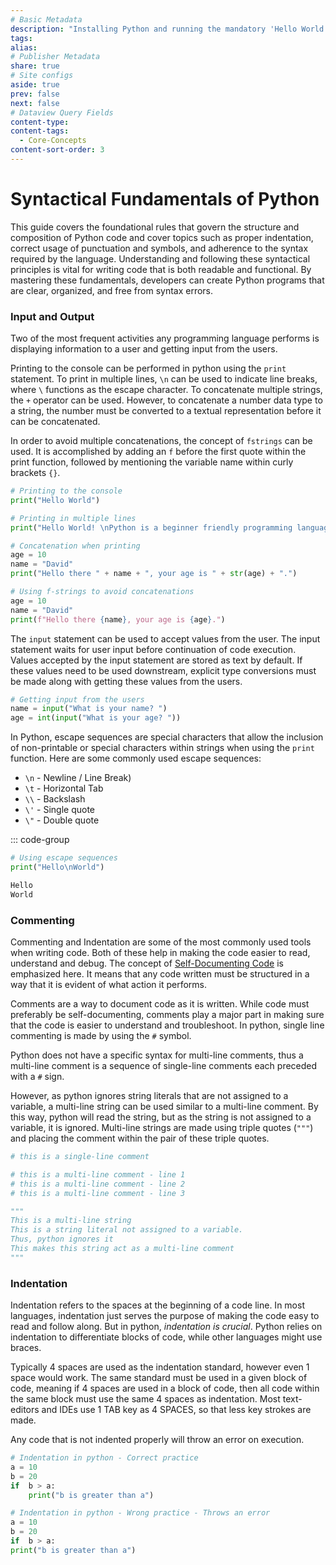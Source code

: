 ```yaml
---
# Basic Metadata
description: "Installing Python and running the mandatory 'Hello World' code"
tags: 
alias: 
# Publisher Metadata
share: true
# Site configs
aside: true
prev: false
next: false
# Dataview Query Fields
content-type: 
content-tags:
  - Core-Concepts
content-sort-order: 3
---
```

# Syntactical Fundamentals of Python
This guide covers the foundational rules that govern the structure and composition of Python code and cover topics such as proper indentation, correct usage of punctuation and symbols, and adherence to the syntax required by the language. Understanding and following these syntactical principles is vital for writing code that is both readable and functional. By mastering these fundamentals, developers can create Python programs that are clear, organized, and free from syntax errors.

### Input and Output
Two of the most frequent activities any programming language performs is displaying information to a user and getting input from the users. 

Printing to the console can be performed in python using the `print` statement. To print in multiple lines, `\n` can be used to indicate line breaks, where `\` functions as the escape character. To concatenate multiple strings, the `+` operator can be used. However, to concatenate a number data type to a string, the number must be converted to a textual representation before it can be concatenated.

In order to avoid multiple concatenations, the concept of `fstrings` can be used. It is accomplished by adding an `f` before the first quote within the print function, followed by mentioning the variable name within curly brackets `{}`.

```python
# Printing to the console
print("Hello World")

# Printing in multiple lines 
print("Hello World! \nPython is a beginner friendly programming language.")

# Concatenation when printing 
age = 10
name = "David"
print("Hello there " + name + ", your age is " + str(age) + ".")

# Using f-strings to avoid concatenations 
age = 10
name = "David"
print(f"Hello there {name}, your age is {age}.")
```

The `input` statement can be used to accept values from the user. The input statement waits for user input before continuation of code execution. Values accepted by the input statement are stored as text by default. If these values need to be used downstream, explicit type conversions must be made along with getting these values from the users.

```python
# Getting input from the users
name = input("What is your name? ")
age = int(input("What is your age? "))
```

In Python, escape sequences are special characters that allow the inclusion of non-printable or special characters within strings when using the `print` function. Here are some commonly used escape sequences:
- `\n` - Newline / Line Break)
- `\t` - Horizontal Tab
- `\\` - Backslash
- `\'` -  Single quote
- `\"` - Double quote

::: code-group
```python [Escape Characters]
# Using escape sequences
print("Hello\nWorld")
```

```txt [Output]
Hello
World
```

### Commenting
Commenting and Indentation are some of the most commonly used tools when writing code. Both of these help in making the code easier to read, understand and debug. The concept of [Self-Documenting Code](Self-Documenting%20Code.md#) is emphasized here. It means that any code written must be structured in a way that it is evident of what action it performs.

Comments are a way to document code as it is written. While code must preferably be self-documenting, comments play a major part in making sure that the code is easier to understand and troubleshoot. In python, single line commenting is made by using the `#` symbol.

Python does not have a specific syntax for multi-line comments, thus a multi-line comment is a sequence of single-line comments each preceded with a `#` sign. 

However, as python ignores string literals that are not assigned to a variable, a multi-line string can be used similar to a multi-line comment. By this way, python will read the string, but as the string is not assigned to a variable, it is ignored. Multi-line strings are made using triple quotes (`"""`) and placing the comment within the pair of these triple quotes.

```python
# this is a single-line comment 

# this is a multi-line comment - line 1
# this is a multi-line comment - line 2
# this is a multi-line comment - line 3

"""
This is a multi-line string 
This is a string literal not assigned to a variable.
Thus, python ignores it
This makes this string act as a multi-line comment
"""
```

### Indentation
Indentation refers to the spaces at the beginning of a code line. In most languages, indentation just serves the purpose of making the code easy to read and follow along. But in python, *indentation is crucial*. Python relies on indentation to differentiate blocks of code, while other languages might use braces.

Typically 4 spaces are used as the indentation standard, however even 1 space would work. The same standard must be used in a given block of code, meaning if 4 spaces are used in a block of code, then all code within the same block must use the same 4 spaces as indentation. Most text-editors and IDEs use 1 TAB key as 4 SPACES, so that less key strokes are made.

Any code that is not indented properly will throw an error on execution.

```python
# Indentation in python - Correct practice
a = 10
b = 20
if  b > a:
	print("b is greater than a")

# Indentation in python - Wrong practice - Throws an error
a = 10
b = 20
if  b > a:
print("b is greater than a")

```
